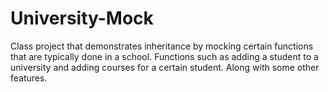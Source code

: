 # University-Mock
Class project that demonstrates inheritance by mocking certain functions that are typically done in a school. Functions such as adding a student to a university and adding courses for a certain student. Along with some other features.
